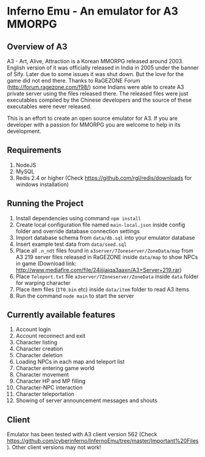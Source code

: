 Inferno Emu - An emulator for A3 MMORPG
=======================================

Overview of A3
---------------
A3 - Art, Alive, Attraction is a Korean MMORPG released around 2003. English version of it was officially released in India in 2005 under the banner of Sify. Later due to some issues it was shut down. But the love for the game did not end there. Thanks to RaGEZONE Forum (http://forum.ragezone.com/f98/) some Indians were able to create A3 private server using the files released there. The released files were just executables compiled by the Chinese developers and the source of these executables were never released.

This is an effort to create an open source emulator for A3. If you are developer with a passion for MMORPG you are welcome to help in its development.

Requirements
------------
1. NodeJS
2. MySQL
3. Redis 2.4 or higher (Check https://github.com/rgl/redis/downloads for windows installation)

Running the Project
-------------------
1. Install dependencies using command ``npm install``
2. Create local configuration file named ``main-local.json`` inside config folder and override database connection settings
3. Import database schema from ``data/db.sql`` into your emulator database
4. Insert example test data from ``data/seed.sql``
5. Place all ``.n_ndt`` files found in ``a3server/7Zoneserver/ZoneData/map`` from A3 219 server files released in RaGEZONE inside ``data/map`` to show NPCs in game (Download link: http://www.mediafire.com/file/24jijiaiqa3aaxn/A3+Server+219.rar)
6. Place ``Teleport.txt`` file ``a3server/7Zoneserver/ZoneData`` inside ``data`` folder for warping character
7. Place item files (``IT0.bin`` etc) inside ``data/item`` folder to read A3 items
8. Run the command ``node main`` to start the server

Currently available features
----------------------------
1. Account login
2. Account reconnect and exit
3. Character listing
4. Character creation
5. Character deletion
6. Loading NPCs in each map and teleport list
7. Character entering game world
8. Character movement
9. Character HP and MP filling
10. Character-NPC interaction
11. Character teleportation
12. Showing of server announcement messages and shouts

Client
------
Emulator has been tested with A3 client version 562 (Check https://github.com/cyberinferno/InfernoEmu/tree/master/Important%20Files). Other client versions may not work!

